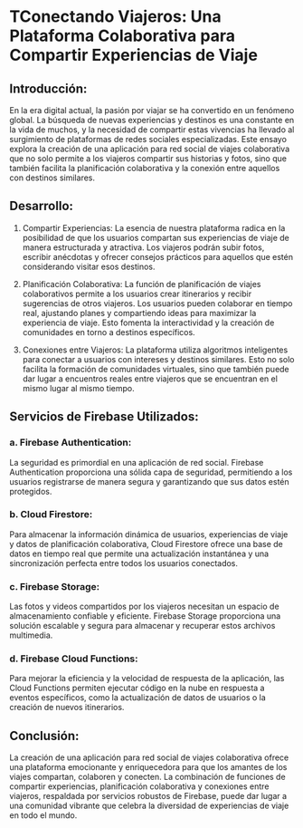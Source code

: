 # TConectando Viajeros: Una Plataforma Colaborativa para Compartir Experiencias de Viaje

## Introducción:

En la era digital actual, la pasión por viajar se ha convertido en un fenómeno global. La búsqueda de nuevas experiencias y destinos es una constante en la vida de muchos, y la necesidad de compartir estas vivencias ha llevado al surgimiento de plataformas de redes sociales especializadas. Este ensayo explora la creación de una aplicación para red social de viajes colaborativa que no solo permite a los viajeros compartir sus historias y fotos, sino que también facilita la planificación colaborativa y la conexión entre aquellos con destinos similares.

## Desarrollo:

1. Compartir Experiencias:
   La esencia de nuestra plataforma radica en la posibilidad de que los usuarios compartan sus experiencias de viaje de manera estructurada y atractiva. Los viajeros podrán subir fotos, escribir anécdotas y ofrecer consejos prácticos para aquellos que estén considerando visitar esos destinos.

2. Planificación Colaborativa:
   La función de planificación de viajes colaborativos permite a los usuarios crear itinerarios y recibir sugerencias de otros viajeros. Los usuarios pueden colaborar en tiempo real, ajustando planes y compartiendo ideas para maximizar la experiencia de viaje. Esto fomenta la interactividad y la creación de comunidades en torno a destinos específicos.

3. Conexiones entre Viajeros:
   La plataforma utiliza algoritmos inteligentes para conectar a usuarios con intereses y destinos similares. Esto no solo facilita la formación de comunidades virtuales, sino que también puede dar lugar a encuentros reales entre viajeros que se encuentran en el mismo lugar al mismo tiempo.

## Servicios de Firebase Utilizados:

### a. Firebase Authentication:

La seguridad es primordial en una aplicación de red social. Firebase Authentication proporciona una sólida capa de seguridad, permitiendo a los usuarios registrarse de manera segura y garantizando que sus datos estén protegidos.

### b. Cloud Firestore:

Para almacenar la información dinámica de usuarios, experiencias de viaje y datos de planificación colaborativa, Cloud Firestore ofrece una base de datos en tiempo real que permite una actualización instantánea y una sincronización perfecta entre todos los usuarios conectados.

### c. Firebase Storage:

Las fotos y videos compartidos por los viajeros necesitan un espacio de almacenamiento confiable y eficiente. Firebase Storage proporciona una solución escalable y segura para almacenar y recuperar estos archivos multimedia.

### d. Firebase Cloud Functions:

Para mejorar la eficiencia y la velocidad de respuesta de la aplicación, las Cloud Functions permiten ejecutar código en la nube en respuesta a eventos específicos, como la actualización de datos de usuarios o la creación de nuevos itinerarios.

## Conclusión:

La creación de una aplicación para red social de viajes colaborativa ofrece una plataforma emocionante y enriquecedora para que los amantes de los viajes compartan, colaboren y conecten. La combinación de funciones de compartir experiencias, planificación colaborativa y conexiones entre viajeros, respaldada por servicios robustos de Firebase, puede dar lugar a una comunidad vibrante que celebra la diversidad de experiencias de viaje en todo el mundo.
